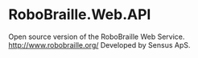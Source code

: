 # RoboBraille.Web.API
Open source version of the RoboBraille Web Service. http://www.robobraille.org/ Developed by Sensus ApS. 
